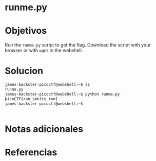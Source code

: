 #  runme.py
# Objetivos
Run the `runme.py` script to get the flag. Download the script with your browser or with `wget` in the webshell.

# Solucion
```bash
james-backster-picoctf@webshell:~$ ls
runme.py
james-backster-picoctf@webshell:~$ python runme.py 
picoCTF{run_s4n1ty_run}
james-backster-picoctf@webshell:~$ 
 
```

# Notas adicionales

# Referencias
